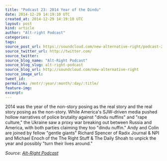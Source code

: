 ```yaml
---
title: "Podcast 23: 2014 Year of the Dindu"
date: 2014-12-29 14:19:10 UTC
created_at: 2014-12-29 14:19:10 UTC
layout: post
kind: article
author: "Alt-right Podcast"
categories: 
tags: 
source_post_url: https://soundcloud.com/new-alternative-right/podcast-23-2014-year-of-the-dindu-nuffin
source_twitter_url: http://twitter.com/
source_twitter: 
source_blog_name: "Alt-Right Podcast"
source_blog_slug: alt-right-podcast
source_blog_url: http://soundcloud.com/new-alternative-right
source_image_url: 
tweet_id:
permalink: /mntr/:year/:month/:day/:title/
feature-img: 
excerpt:
---
```

2014 was the year of the non-story posing as the real story and the real story posing as the non-story. While America's SJW-driven media pushed hollow narratives of police brutality against "dindu nuffins" and "rape culture," the Ukraine saw a proxy war breaking out between Russia and America, with both parties claiming they too "dindu nuffin." Andy and Colin are joined by fellow "gentle giants" Richard Spencer of Radix Journal &amp; NPI and Michael Enoch of the The Right Stuff &amp; The Daily Shoah to unpick the year and possibly "turn their lives around."<div class="">
    <i>Source: <a href="http://soundcloud.com/new-alternative-right">Alt-Right Podcast</a></i>
</div>
